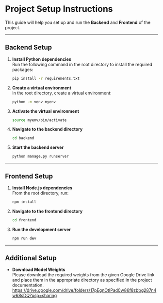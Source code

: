 # Project Setup Instructions

This guide will help you set up and run the **Backend** and **Frontend** of the project.

---

##  Backend Setup

1. **Install Python dependencies**  
   Run the following command in the root directory to install the required packages:
   ```bash
   pip install -r requirements.txt
   ```

2. **Create a virtual environment**  
   In the root directory, create a virtual environment:
   ```bash
   python -m venv myenv
   ```

3. **Activate the virtual environment**  
   ```bash
   source myenv/bin/activate
   ```

4. **Navigate to the backend directory**  
   ```bash
   cd backend
   ```

5. **Start the backend server**  
   ```bash
   python manage.py runserver
   ```

---

##  Frontend Setup

1. **Install Node.js dependencies**  
   From the root directory, run:
   ```bash
   npm install
   ```

2. **Navigate to the frontend directory**  
   ```bash
   cd frontend
   ```

3. **Run the development server**  
   ```bash
   npm run dev
   ```

---

## Additional Setup

- **Download Model Weights**  
  Please download the required weights from the given Google Drive link and place them in the appropriate directory as specified in the project documentation.
  https://drive.google.com/drive/folders/17pEgnOtIPad0w86f8zbbg287n4w68sDQ?usp=sharing